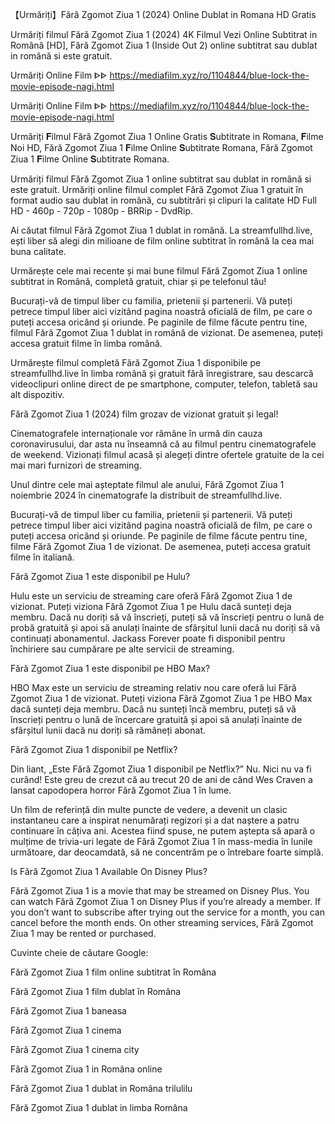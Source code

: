 【Urmăriți】Fără Zgomot Ziua 1 (2024) Online Dublat in Romana HD Gratis

Urmăriți filmul Fără Zgomot Ziua 1 (2024) 4K Filmul Vezi Online Subtitrat in Română [HD], Fără Zgomot Ziua 1 (Inside Out 2) online subtitrat sau dublat in română si este gratuit.

Urmăriți Online Film ᐈᐈ https://mediafilm.xyz/ro/1104844/blue-lock-the-movie-episode-nagi.html

Urmăriți Online Film ᐈᐈ https://mediafilm.xyz/ro/1104844/blue-lock-the-movie-episode-nagi.html

Urmăriți 𝐅ilmul Fără Zgomot Ziua 1 Online Gratis 𝐒ubtitrate in Romana, 𝐅ilme Noi HD, Fără Zgomot Ziua 1 𝐅ilme Online 𝐒ubtitrate Romana, Fără Zgomot Ziua 1 𝐅ilme Online 𝐒ubtitrate Romana.

Urmăriți filmul Fără Zgomot Ziua 1 online subtitrat sau dublat in română si este gratuit. Urmăriți online filmul complet Fără Zgomot Ziua 1 gratuit în format audio sau dublat in română, cu subtitrări și clipuri la calitate HD Full HD - 460p - 720p - 1080p - BRRip - DvdRip.

Ai căutat filmul Fără Zgomot Ziua 1 dublat in română. La streamfullhd.live, ești liber să alegi din milioane de film online subtitrat în română la cea mai buna calitate.

Urmărește cele mai recente și mai bune filmul Fără Zgomot Ziua 1 online subtitrat in Română, completă gratuit, chiar și pe telefonul tău!

Bucurați-vă de timpul liber cu familia, prietenii și partenerii. Vă puteți petrece timpul liber aici vizitând pagina noastră oficială de film, pe care o puteți accesa oricând și oriunde. Pe paginile de filme făcute pentru tine, filmul Fără Zgomot Ziua 1 dublat in română de vizionat. De asemenea, puteți accesa gratuit filme în limba română.

Urmărește filmul completă Fără Zgomot Ziua 1 disponibile pe streamfullhd.live în limba română și gratuit fără înregistrare, sau descarcă videoclipuri online direct de pe smartphone, computer, telefon, tabletă sau alt dispozitiv.

Fără Zgomot Ziua 1 (2024) film grozav de vizionat gratuit și legal!

Cinematografele internaționale vor rămâne în urmă din cauza coronavirusului, dar asta nu înseamnă că au filmul pentru cinematografele de weekend. Vizionați filmul acasă și alegeți dintre ofertele gratuite de la cei mai mari furnizori de streaming.

Unul dintre cele mai așteptate filmul ale anului, Fără Zgomot Ziua 1 noiembrie 2024 în cinematografe la distribuit de streamfullhd.live.

Bucurați-vă de timpul liber cu familia, prietenii și partenerii. Vă puteți petrece timpul liber aici vizitând pagina noastră oficială de film, pe care o puteți accesa oricând și oriunde. Pe paginile de filme făcute pentru tine, filme Fără Zgomot Ziua 1 de vizionat. De asemenea, puteți accesa gratuit filme în italiană.

Fără Zgomot Ziua 1 este disponibil pe Hulu?

Hulu este un serviciu de streaming care oferă Fără Zgomot Ziua 1 de vizionat. Puteți viziona Fără Zgomot Ziua 1 pe Hulu dacă sunteți deja membru. Dacă nu doriți să vă înscrieți, puteți să vă înscrieți pentru o lună de probă gratuită și apoi să anulați înainte de sfârșitul lunii dacă nu doriți să vă continuați abonamentul. Jackass Forever poate fi disponibil pentru închiriere sau cumpărare pe alte servicii de streaming.

Fără Zgomot Ziua 1 este disponibil pe HBO Max?

HBO Max este un serviciu de streaming relativ nou care oferă lui Fără Zgomot Ziua 1 de vizionat. Puteți viziona Fără Zgomot Ziua 1 pe HBO Max dacă sunteți deja membru. Dacă nu sunteți încă membru, puteți să vă înscrieți pentru o lună de încercare gratuită și apoi să anulați înainte de sfârșitul lunii dacă nu doriți să rămâneți abonat.

Fără Zgomot Ziua 1 disponibil pe Netflix?

Din liant, „Este Fără Zgomot Ziua 1 disponibil pe Netflix?” Nu. Nici nu va fi curând! Este greu de crezut că au trecut 20 de ani de când Wes Craven a lansat capodopera horror Fără Zgomot Ziua 1 în lume.

Un film de referință din multe puncte de vedere, a devenit un clasic instantaneu care a inspirat nenumărați regizori și a dat naștere a patru continuare în câțiva ani. Acestea fiind spuse, ne putem aștepta să apară o mulțime de trivia-uri legate de Fără Zgomot Ziua 1 în mass-media în lunile următoare, dar deocamdată, să ne concentrăm pe o întrebare foarte simplă.

Is Fără Zgomot Ziua 1 Available On Disney Plus?

Fără Zgomot Ziua 1 is a movie that may be streamed on Disney Plus. You can watch Fără Zgomot Ziua 1 on Disney Plus if you’re already a member. If you don’t want to subscribe after trying out the service for a month, you can cancel before the month ends. On other streaming services, Fără Zgomot Ziua 1 may be rented or purchased.

Cuvinte cheie de căutare Google:

Fără Zgomot Ziua 1 film online subtitrat în Româna

Fără Zgomot Ziua 1 film dublat în Româna

Fără Zgomot Ziua 1 baneasa

Fără Zgomot Ziua 1 cinema

Fără Zgomot Ziua 1 cinema city

Fără Zgomot Ziua 1 in Româna online

Fără Zgomot Ziua 1 dublat in Româna trilulilu

Fără Zgomot Ziua 1 dublat in limba Româna


